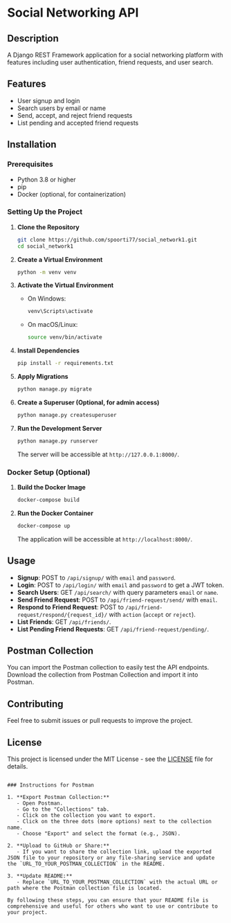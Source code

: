 # Social Networking API

## Description

A Django REST Framework application for a social networking platform with features including user authentication, friend requests, and user search.

## Features

- User signup and login
- Search users by email or name
- Send, accept, and reject friend requests
- List pending and accepted friend requests

## Installation

### Prerequisites

- Python 3.8 or higher
- pip
- Docker (optional, for containerization)

### Setting Up the Project

1. **Clone the Repository**

   ```bash
   git clone https://github.com/spoorti77/social_network1.git
   cd social_network1
   ```

2. **Create a Virtual Environment**

   ```bash
   python -m venv venv
   ```

3. **Activate the Virtual Environment**

   - On Windows:
     ```bash
     venv\Scripts\activate
     ```
   - On macOS/Linux:
     ```bash
     source venv/bin/activate
     ```

4. **Install Dependencies**

   ```bash
   pip install -r requirements.txt
   ```

5. **Apply Migrations**

   ```bash
   python manage.py migrate
   ```

6. **Create a Superuser (Optional, for admin access)**

   ```bash
   python manage.py createsuperuser
   ```

7. **Run the Development Server**

   ```bash
   python manage.py runserver
   ```

   The server will be accessible at `http://127.0.0.1:8000/`.

### Docker Setup (Optional)

1. **Build the Docker Image**

   ```bash
   docker-compose build
   ```

2. **Run the Docker Container**

   ```bash
   docker-compose up
   ```

   The application will be accessible at `http://localhost:8000/`.

## Usage

- **Signup**: POST to `/api/signup/` with `email` and `password`.
- **Login**: POST to `/api/login/` with `email` and `password` to get a JWT token.
- **Search Users**: GET `/api/search/` with query parameters `email` or `name`.
- **Send Friend Request**: POST to `/api/friend-request/send/` with `email`.
- **Respond to Friend Request**: POST to `/api/friend-request/respond/{request_id}/` with `action` (`accept` or `reject`).
- **List Friends**: GET `/api/friends/`.
- **List Pending Friend Requests**: GET `/api/friend-request/pending/`.

## Postman Collection

You can import the Postman collection to easily test the API endpoints. Download the collection from Postman Collection and import it into Postman.

## Contributing

Feel free to submit issues or pull requests to improve the project.

## License

This project is licensed under the MIT License - see the [LICENSE](LICENSE) file for details.
```

### Instructions for Postman

1. **Export Postman Collection:**
   - Open Postman.
   - Go to the "Collections" tab.
   - Click on the collection you want to export.
   - Click on the three dots (more options) next to the collection name.
   - Choose "Export" and select the format (e.g., JSON).

2. **Upload to GitHub or Share:**
   - If you want to share the collection link, upload the exported JSON file to your repository or any file-sharing service and update the `URL_TO_YOUR_POSTMAN_COLLECTION` in the README.

3. **Update README:**
   - Replace `URL_TO_YOUR_POSTMAN_COLLECTION` with the actual URL or path where the Postman collection file is located.

By following these steps, you can ensure that your README file is comprehensive and useful for others who want to use or contribute to your project.
